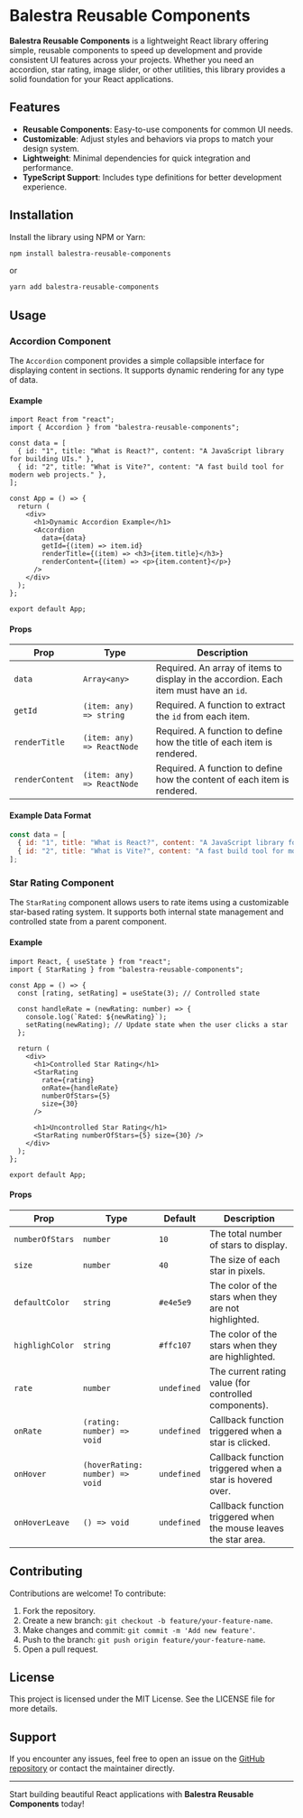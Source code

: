 # Balestra Reusable Components

**Balestra Reusable Components** is a lightweight React library offering simple, reusable components to speed up development and provide consistent UI features across your projects. Whether you need an accordion, star rating, image slider, or other utilities, this library provides a solid foundation for your React applications.

## Features

- **Reusable Components**: Easy-to-use components for common UI needs.
- **Customizable**: Adjust styles and behaviors via props to match your design system.
- **Lightweight**: Minimal dependencies for quick integration and performance.
- **TypeScript Support**: Includes type definitions for better development experience.

## Installation

Install the library using NPM or Yarn:

```bash
npm install balestra-reusable-components
```

or

```bash
yarn add balestra-reusable-components
```

## Usage

### Accordion Component

The `Accordion` component provides a simple collapsible interface for displaying content in sections. It supports dynamic rendering for any type of data.

#### Example

```tsx
import React from "react";
import { Accordion } from "balestra-reusable-components";

const data = [
  { id: "1", title: "What is React?", content: "A JavaScript library for building UIs." },
  { id: "2", title: "What is Vite?", content: "A fast build tool for modern web projects." },
];

const App = () => {
  return (
    <div>
      <h1>Dynamic Accordion Example</h1>
      <Accordion
        data={data}
        getId={(item) => item.id}
        renderTitle={(item) => <h3>{item.title}</h3>}
        renderContent={(item) => <p>{item.content}</p>}
      />
    </div>
  );
};

export default App;
```

#### Props

| Prop            | Type                 | Description                                                                         |
|------------------|----------------------|-------------------------------------------------------------------------------------|
| `data`          | `Array<any>`         | Required. An array of items to display in the accordion. Each item must have an `id`. |
| `getId`         | `(item: any) => string` | Required. A function to extract the `id` from each item.                            |
| `renderTitle`   | `(item: any) => ReactNode` | Required. A function to define how the title of each item is rendered.             |
| `renderContent` | `(item: any) => ReactNode` | Required. A function to define how the content of each item is rendered.           |

#### Example Data Format

```javascript
const data = [
  { id: "1", title: "What is React?", content: "A JavaScript library for building UIs." },
  { id: "2", title: "What is Vite?", content: "A fast build tool for modern web projects." },
];
```

### Star Rating Component

The `StarRating` component allows users to rate items using a customizable star-based rating system. It supports both internal state management and controlled state from a parent component.

#### Example

```tsx
import React, { useState } from "react";
import { StarRating } from "balestra-reusable-components";

const App = () => {
  const [rating, setRating] = useState(3); // Controlled state

  const handleRate = (newRating: number) => {
    console.log(`Rated: ${newRating}`);
    setRating(newRating); // Update state when the user clicks a star
  };

  return (
    <div>
      <h1>Controlled Star Rating</h1>
      <StarRating 
        rate={rating} 
        onRate={handleRate} 
        numberOfStars={5} 
        size={30} 
      />

      <h1>Uncontrolled Star Rating</h1>
      <StarRating numberOfStars={5} size={30} />
    </div>
  );
};

export default App;
```

#### Props

| Prop             | Type                  | Default      | Description                                                                           |
|-------------------|-----------------------|--------------|---------------------------------------------------------------------------------------|
| `numberOfStars`   | `number`             | `10`         | The total number of stars to display.                                                 |
| `size`           | `number`             | `40`         | The size of each star in pixels.                                                     |
| `defaultColor`    | `string`             | `#e4e5e9`    | The color of the stars when they are not highlighted.                                |
| `highlighColor`   | `string`             | `#ffc107`    | The color of the stars when they are highlighted.                                    |
| `rate`           | `number`             | `undefined`  | The current rating value (for controlled components).                                |
| `onRate`          | `(rating: number) => void` | `undefined`  | Callback function triggered when a star is clicked.                                  |
| `onHover`         | `(hoverRating: number) => void` | `undefined` | Callback function triggered when a star is hovered over.                             |
| `onHoverLeave`    | `() => void`         | `undefined`  | Callback function triggered when the mouse leaves the star area.                     |

## Contributing

Contributions are welcome! To contribute:

1. Fork the repository.
2. Create a new branch: `git checkout -b feature/your-feature-name`.
3. Make changes and commit: `git commit -m 'Add new feature'`.
4. Push to the branch: `git push origin feature/your-feature-name`.
5. Open a pull request.

## License

This project is licensed under the MIT License. See the LICENSE file for more details.

## Support

If you encounter any issues, feel free to open an issue on the [GitHub repository](https://github.com/your-username/balestra-reusable-components) or contact the maintainer directly.

---

Start building beautiful React applications with **Balestra Reusable Components** today!